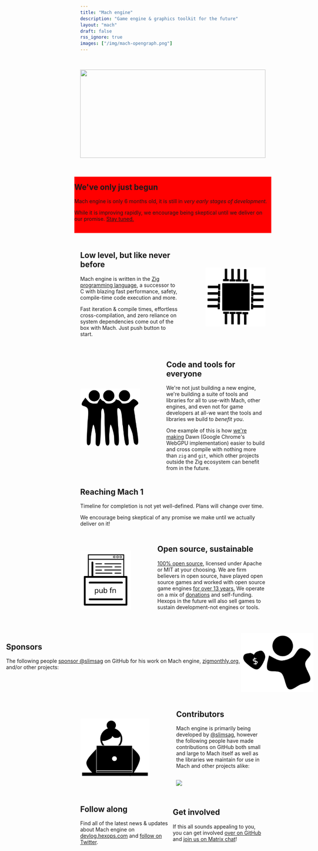 ```yaml
---
title: "Mach engine"
description: "Game engine & graphics toolkit for the future"
layout: "mach"
draft: false
rss_ignore: true
images: ["/img/mach-opengraph.png"]
---
```


<style>
</style>

<div style="margin:auto;"><img class="color-inverted" style="height: 15rem; width:100%; margin-top: 2rem;" src="https://raw.githubusercontent.com/hexops/media/main/mach/logo_tagline.svg"></img></div>

<div style="display: flex; flex-direction: row; margin-top: 3rem; align-items: center; justify-content: center; background:red; padding-top: 1rem; padding-bottom: 1rem; margin-left:-1rem; margin-right: -1rem;">
    <div>
        <h2 style="text-align: left; margin-top: 0;">We've only just begun</h2>
        <p>Mach engine is only 6 months old, it is still in <em>very early stages of development.</em></p>
        <p>While it is improving rapidly, we encourage being skeptical until we deliver on our promise. <a href="https://twitter.com/machengine">Stay tuned.</a></p>
    </div>
</div>

<div style="display: flex; flex-direction: row; margin-top: 3rem; align-items: center; justify-content: center;">
    <div>
        <h2 style="text-align: left; margin-top: 0;">Low level, but like never before</h2>
        <p>Mach engine is written in the <a href="https://ziglang.org">Zig programming language</a>, a successor to C with blazing fast performance, safety, compile-time code execution and more.</p>
        <p>Fast iteration & compile times, effortless cross-compilation, and zero reliance on system dependencies come out of the box with Mach. Just push button to start.</p>
    </div>
    <img style="height: 10rem; margin-left: 4.5rem;" class="color-inverted" src="/img/cpu.svg"></img>
</div>

<div style="display: flex; flex-direction: row; margin-top: 3rem; align-items: center; justify-content: center;">
    <img style="height: 10rem; margin-right: 4.5rem;" class="color-inverted" src="/img/people.svg"></img>
    <div>
        <h2 style="text-align: left; margin-top: 0;">Code and tools for everyone</h2>
        <p>We're not just building a new engine, we're building a suite of tools and libraries for all to use-with Mach, other engines, and even not for game developers at all-we want the tools and libraries we build to <em>benefit you</em>.</p>
        <p>One example of this is how <a href="https://github.com/hexops/mach/issues/109">we're making</a> Dawn (Google Chrome's WebGPU implementation) easier to build and cross compile with nothing more than <code>zig</code> and <code>git</code>, which other projects outside the Zig ecosystem can benefit from in the future.</p>
    </div>
</div>

## Reaching Mach 1

<div class="mach1"><object class="color-inverted" type="image/svg+xml" data="/img/mach1.svg?v2"></object></div>

Timeline for completion is not yet well-defined. Plans will change over time.

We encourage being skeptical of any promise we make until we actually deliver on it!

<div style="display: flex; flex-direction: row; margin-top: 3rem; align-items: center; justify-content: center;">
    <img style="height: 10rem; margin-right: 4.5rem;" class="color-inverted" src="/img/opensource.svg"></img>
    <div>
        <h2 style="text-align: left; margin-top: 0;">Open source, sustainable</h2>
        <p><a href="https://github.com/hexops/mach">100% open source</a>, licensed under Apache or MIT at your choosing. We are firm believers in open source, have played open source games and worked with open source game engines <a href="https://devlog.hexops.com/2021/increasing-my-contribution-to-zig-to-200-a-month#i-grew-up-playing-linux-games-like-mania-drive">for over 13 years.</a> We operate on a mix of <a href="https://github.com/sponsors/slimsag">donations</a> and self-funding. Hexops in the future will also sell games to sustain development-not engines or tools.</p>
    </div>
</div>

<div style="display: flex; flex-direction: row; margin-top: 3rem; align-items: center; justify-content: center;">
    <div>
        <h2 style="text-align: left; margin-top: 0;">Sponsors</h2>
        <p>The following people <a href="github.com/sponsors/slimsag">sponsor @slimsag</a> on GitHub for his work on Mach engine, <a href="https://zigmonthly.org">zigmonthly.org</a>, and/or other projects:</p>
        <div style="width: 40rem; text-align: left; margin-top: 1rem;">
            <!-- silver --><a href="https://github.com/wilsonk"><img src="https://images.weserv.nl/?url=github.com/wilsonk.png?v=4&h=60&w=60&fit=cover&mask=circle&maxage=7d" width="60px" alt="" /></a><!-- silver --><!-- bronze --><a href="https://github.com/mattnite"><img src="https://images.weserv.nl/?url=github.com/mattnite.png?v=4&h=60&w=60&fit=cover&mask=circle&maxage=7d" width="60px" alt="" /></a><a href="https://github.com/andrewrk"><img src="https://images.weserv.nl/?url=github.com/andrewrk.png?v=4&h=60&w=60&fit=cover&mask=circle&maxage=7d" width="60px" alt="" /></a><a href="https://github.com/Luukdegram"><img src="https://images.weserv.nl/?url=github.com/Luukdegram.png?v=4&h=60&w=60&fit=cover&mask=circle&maxage=7d" width="60px" alt="" /></a><a href="https://github.com/Jack-Ji"><img src="https://images.weserv.nl/?url=github.com/Jack-Ji.png?v=4&h=60&w=60&fit=cover&mask=circle&maxage=7d" width="60px" alt="" /></a><a href="https://github.com/ZacxDev"><img src="https://images.weserv.nl/?url=github.com/ZacxDev.png?v=4&h=60&w=60&fit=cover&mask=circle&maxage=7d" width="60px" alt="" /></a><a href="https://github.com/kristoff-it"><img src="https://images.weserv.nl/?url=github.com/kristoff-it.png?v=4&h=60&w=60&fit=cover&mask=circle&maxage=7d" width="60px" alt="" /></a><a href="https://github.com/tauoverpi"><img src="https://images.weserv.nl/?url=github.com/tauoverpi.png?v=4&h=60&w=60&fit=cover&mask=circle&maxage=7d" width="60px" alt="" /></a><a href="https://github.com/TommiSinivuo"><img src="https://images.weserv.nl/?url=github.com/TommiSinivuo.png?v=4&h=60&w=60&fit=cover&mask=circle&maxage=7d" width="60px" alt="" /></a><a href="https://github.com/bradms"><img src="https://images.weserv.nl/?url=github.com/bradms.png?v=4&h=60&w=60&fit=cover&mask=circle&maxage=7d" width="60px" alt="" /></a><a href="https://github.com/jayschwa"><img src="https://images.weserv.nl/?url=github.com/jayschwa.png?v=4&h=60&w=60&fit=cover&mask=circle&maxage=7d" width="60px" alt="" /></a><a href="https://github.com/jamii"><img src="https://images.weserv.nl/?url=github.com/jamii.png?v=4&h=60&w=60&fit=cover&mask=circle&maxage=7d" width="60px" alt="" /></a><a href="https://github.com/dawnarc"><img src="https://images.weserv.nl/?url=github.com/dawnarc.png?v=4&h=60&w=60&fit=cover&mask=circle&maxage=7d" width="60px" alt="" /></a><a href="https://github.com/jacobsandlund"><img src="https://images.weserv.nl/?url=github.com/jacobsandlund.png?v=4&h=60&w=60&fit=cover&mask=circle&maxage=7d" width="60px" alt="" /></a><a href="https://github.com/jorangreef"><img src="https://images.weserv.nl/?url=github.com/jorangreef.png?v=4&h=60&w=60&fit=cover&mask=circle&maxage=7d" width="60px" alt="" /></a><!-- bronze -->
        </div>
    </div>
    <img style="height: 10rem; margin-right: 4.5rem;" class="color-inverted" src="/img/sponsor.svg"></img>
</div>

<div style="display: flex; flex-direction: row; margin-top: 3rem; align-items: center; justify-content: center;">
    <img style="height: 10rem; margin-right: 4.5rem;" class="color-inverted" src="/img/coder.svg"></img>
    <div>
        <h2 style="text-align: left; margin-top: 0;">Contributors</h2>
        <p>Mach engine is primarily being developed by <a href="https://twitter.com/slimsag">@slimsag</a>, however the following people have made contributions on GitHub both small and large to Mach itself as well as the libraries we maintain for use in Mach and other projects alike:</p>
        <a style="margin-top: 1rem; display: inline-block;" href="https://github.com/hexops/mach/graphs/contributors">
            <img src="https://contrib.rocks/image?repo=hexops/mach" />
        </a>
    </div>
</div>

<div style="display: flex; flex-direction: row; margin-top: 3rem; align-items: center; justify-content: center;">
    <div style="width: 30rem;">
        <h2 style="text-align: left; margin-top: 0;">Follow along</h2>
        <p>Find all of the latest news & updates about Mach engine on <a href="https://devlog.hexops.com/categories/mach/">devlog.hexops.com</a> and <a href="https://twitter.com/machengine">follow on Twitter</a>.
    </div>
    <div style="width: 30rem;">
        <h2 style="text-align: left; margin-top: 0;">Get involved</h2>
        <p>If this all sounds appealing to you, you can get involved <a href="https://github.com/hexops/mach">over on GitHub</a> and <a href="https://matrix.to/#/#hexops:matrix.org">join us on Matrix chat</a>!</p>
    </div>
</div>
